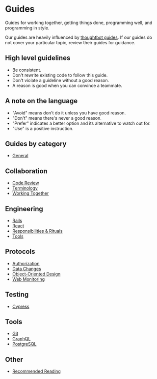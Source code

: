 # Guides

Guides for working together, getting things done, programming well, and
programming in style.

Our guides are heavily influenced by [thoughtbot guides]. If our guides
do not cover your particular topic, review their guides for guidance.

[thoughtbot guides]: https://github.com/thoughtbot/guides

## High level guidelines

- Be consistent.
- Don't rewrite existing code to follow this guide.
- Don't violate a guideline without a good reason.
- A reason is good when you can convince a teammate.

## A note on the language

- "Avoid" means don't do it unless you have good reason.
- "Don't" means there's never a good reason.
- "Prefer" indicates a better option and its alternative to watch out for.
- "Use" is a positive instruction.

## Guides by category

* [General](general/README.md)

## Collaboration

* [Code Review](code-review/README.md)
* [Terminology](terminology/README.md)
* [Working Together](working-together/README.md)

## Engineering

* [Rails](rails/README.md)
* [React](react/README.md)
* [Responsibilities & Rituals](rituals/README.md)
* [Tools](tools/README.md)

## Protocols

* [Authorization](authorization/README.md)
* [Data Changes](data-changes/README.md)
* [Object-Oriented Design](object-oriented-design/README.md)
* [Web Monitoring](web-monitoring/README.md)

## Testing

* [Cypress](cypress/README.md)

## Tools

* [Git](git/README.md)
* [GraphQL](graphql/README.md)
* [PostgreSQL](postgresql/README.md)

## Other

* [Recommended Reading](reading.md)
